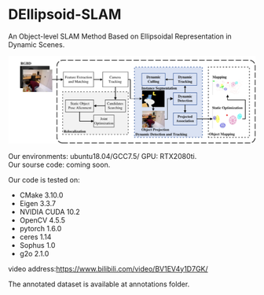 # DEllipsoid-SLAM
An Object-level SLAM Method Based on Ellipsoidal Representation in Dynamic Scenes.

<div align="center">
  <img src="img/framework.pdf">
</div>

Our environments: ubuntu18.04/GCC7.5/ GPU: RTX2080ti.<br />
Our sourse code: coming soon.

Our code is tested on:
* CMake 3.10.0
* Eigen 3.3.7
* NVIDIA CUDA 10.2
* OpenCV 4.5.5
* pytorch 1.6.0
* ceres 1.14
* Sophus 1.0
* g2o 2.1.0

video address:https://www.bilibili.com/video/BV1EV4y1D7GK/<br />

The annotated dataset is available at annotations folder.

